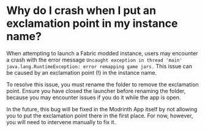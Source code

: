 # Why do I crash when I put an exclamation point in my instance name?

When attempting to launch a Fabric modded instance, users may encounter a crash with the error message `Uncaught exception in thread 'main' java.lang.RuntimeException: error remapping game jars.` This issue can be caused by an exclamation point (!) in the instance name.

To resolve this issue, you must rename the folder to remove the exclamation point. Ensure you have closed the launcher before renaming the folder, because you may encounter issues if you do it while the app is open.

In the future, this bug will be fixed in the Modrinth App itself by not allowing you to put the exclamation point there in the first place. For now, however, you will need to intervene manually to fix it.
